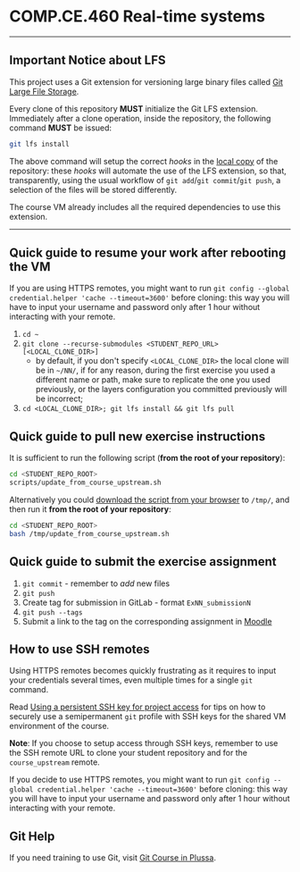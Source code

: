 # COMP.CE.460 Real-time systems

--------------------------------------------------------------------------------
## Important Notice about LFS

This project uses a Git extension for versioning large binary files called [Git Large File Storage][git-lfs].

Every clone of this repository **MUST** initialize the Git LFS extension. Immediately after a clone operation, inside the repository, the following command **MUST** be issued:

~~~bash
git lfs install
~~~

The above command will setup the correct *hooks* in the <u>local copy</u> of the repository: these *hooks* will automate the use of the LFS extension, so that, transparently, using the usual workflow of `git add`/`git commit`/`git push`, a selection of the files will be stored differently.

The course VM already includes all the required dependencies to use this extension.

--------------------------------------------------------------------------------

## Quick guide to resume your work after rebooting the VM

If you are using HTTPS remotes, you might want to run `git config --global credential.helper 'cache --timeout=3600'` before cloning: this way you will have to input your username and password only after 1 hour without interacting with your remote.

1. `cd ~`
2. `git clone --recurse-submodules <STUDENT_REPO_URL> [<LOCAL_CLONE_DIR>]`
   - by default, if you don't specify `<LOCAL_CLONE_DIR>` the local clone will be in `~/NN/`, if for any reason, during the first exercise you used a different name or path, make sure to replicate the one you used previously, or the layers configuration you committed previously will be incorrect;
3. `cd <LOCAL_CLONE_DIR>; git lfs install && git lfs pull`


## Quick guide to pull new exercise instructions

It is sufficient to run the following script (**from the root of your repository**):

```bash
cd <STUDENT_REPO_ROOT>
scripts/update_from_course_upstream.sh
```

Alternatively you could [download the script from your browser][update_from_course_upstream] to `/tmp/`, and then run it **from the root of your repository**:

```bash
cd <STUDENT_REPO_ROOT>
bash /tmp/update_from_course_upstream.sh
```

## Quick guide to submit the exercise assignment

1. `git commit` - remember to *add* new files
2. `git push`
3. Create tag for submission in GitLab - format `ExNN_submissionN`
4. `git push --tags`
5. Submit a link to the tag on the corresponding assignment in [Moodle][moodle.COMP.CE.460]

## How to use SSH remotes

Using HTTPS remotes becomes quickly frustrating as it requires to input your credentials several times, even multiple times for a single `git` command.

Read [Using a persistent SSH key for project access][semipermanent-ssh-keys] for tips on how to securely use a semipermanent `git` profile with SSH keys for the shared VM environment of the course.

**Note**: If you choose to setup access through SSH keys, remember to use the SSH remote URL to clone your student repository and for the `course_upstream` remote.

If you decide to use HTTPS remotes, you might want to run `git config --global credential.helper 'cache --timeout=3600'` before cloning: this way you will have to input your username and password only after 1 hour without interacting with your remote.

## Git Help

If you need training to use Git, visit [Git Course in Plussa][git-plussa].


[moodle.COMP.CE.460]: https://moodle.tuni.fi/course/view.php?id=29722
[git-plussa]: https://plus.tuni.fi/tie-git/summer-2022/
[course_upstream project]: https://course-gitlab.tuni.fi/comp.ce.460-real-time-systems_2022-2023/course_upstream
[git-lfs]: https://git-lfs.github.com/
[semipermanent-ssh-keys]: semipermanent-ssh-keys.md
[update_from_course_upstream]: https://course-gitlab.tuni.fi/comp.ce.460-real-time-systems_2022-2023/course_upstream/raw/master/scripts/update_from_course_upstream.sh
